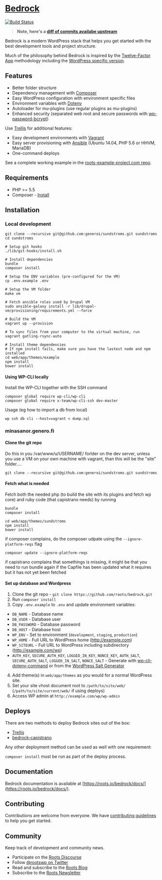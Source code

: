 # [Bedrock](https://roots.io/bedrock/)
[![Build Status](https://travis-ci.org/roots/bedrock.svg)](https://travis-ci.org/roots/bedrock)

> **Note, here's a [diff of commits availabe upstream](https://github.com/generoi/bedrock/compare/genero...roots:master)**

Bedrock is a modern WordPress stack that helps you get started with the best development tools and project structure.

Much of the philosophy behind Bedrock is inspired by the [Twelve-Factor App](http://12factor.net/) methodology including the [WordPress specific version](https://roots.io/twelve-factor-wordpress/).

## Features

* Better folder structure
* Dependency management with [Composer](http://getcomposer.org)
* Easy WordPress configuration with environment specific files
* Environment variables with [Dotenv](https://github.com/vlucas/phpdotenv)
* Autoloader for mu-plugins (use regular plugins as mu-plugins)
* Enhanced security (separated web root and secure passwords with [wp-password-bcrypt](https://github.com/roots/wp-password-bcrypt))

Use [Trellis](https://github.com/roots/trellis) for additional features:

* Easy development environments with [Vagrant](http://www.vagrantup.com/)
* Easy server provisioning with [Ansible](http://www.ansible.com/) (Ubuntu 14.04, PHP 5.6 or HHVM, MariaDB)
* One-command deploys

See a complete working example in the [roots-example-project.com repo](https://github.com/roots/roots-example-project.com).

## Requirements

* PHP >= 5.5
* Composer - [Install](https://getcomposer.org/doc/00-intro.md#installation-linux-unix-osx)

## Installation

### Local development

    git clone --recursive git@github.com:generoi/sundstroms.git sundstroms
    cd sundstroms

    # Setup git hooks
    ./lib/git-hooks/install.sh

    # Install dependencies
    bundle
    composer install

    # Setup the ENV variables (pre-configured for the VM)
    cp .env.example .env

    # Setup the VM folder
    make vm

    # Fetch ansible roles used by Drupal VM
    sudo ansible-galaxy install -r lib/drupal-vm/provisioning/requirements.yml --force

    # Build the VM
    vagrant up --provision

    # To sync files from your computer to the virtual machine, run
    vagrant gatling-rsync-auto

    # Install theme dependencies
    # If npm install fails, make sure you have the lastest node and npm installed
    cd web/app/themes/example
    npm install
    bower install

#### Using WP-CLI locally

Install the WP-CLI together with the SSH command

    composer global require wp-cli/wp-cli
    composer global require x-team/wp-cli-ssh dev-master

Usage (eg how to import a db from local)

    wp ssh db cli --host=vagrant < dump.sql

### minasanor.genero.fi

#### Clone the git repo

Do this in you /var/www/u/USERNAME/ forlder on the dev server, unless you use
a VM on your own machine with vagrant, than this will be the "site" folder....

    git clone --recursive git@github.com:generoi/sundstroms.git sundstroms

#### Fetch what is needed

Fetch both the needed php (to build the site with its plugins and fetch wp
core) and ruby code (that capistrano needs) by running

    bundle
    composer install

    cd web/app/themes/sundstroms
    npm install
    bower install

if composer complains, do the composer udpate using the `--ignore-platform-reqs` flag

    composer update --ignore-platform-reqs

if capistrano complains that somethings is missing, it might be that you need
to run bundle again if the Capfile has been updated what it requires but it has
not yet been fetched

#### Set up database and Wordpress

1. Clone the git repo - `git clone https://github.com/roots/bedrock.git`
2. Run `composer install`
3. Copy `.env.example` to `.env` and update environment variables:
  * `DB_NAME` - Database name
  * `DB_USER` - Database user
  * `DB_PASSWORD` - Database password
  * `DB_HOST` - Database host
  * `WP_ENV` - Set to environment (`development`, `staging`, `production`)
  * `WP_HOME` - Full URL to WordPress home (http://example.com)
  * `WP_SITEURL` - Full URL to WordPress including subdirectory (http://example.com/wp)
  * `AUTH_KEY`, `SECURE_AUTH_KEY`, `LOGGED_IN_KEY`, `NONCE_KEY`, `AUTH_SALT`, `SECURE_AUTH_SALT`, `LOGGED_IN_SALT`, `NONCE_SALT` - Generate with [wp-cli-dotenv-command](https://github.com/aaemnnosttv/wp-cli-dotenv-command) or from the [WordPress Salt Generator](https://api.wordpress.org/secret-key/1.1/salt/)
4. Add theme(s) in `web/app/themes` as you would for a normal WordPress site.
5. Set your site vhost document root to `/path/to/site/web/` (`/path/to/site/current/web/` if using deploys)
6. Access WP admin at `http://example.com/wp/wp-admin`

## Deploys

There are two methods to deploy Bedrock sites out of the box:

* [Trellis](https://github.com/roots/trellis)
* [bedrock-capistrano](https://github.com/roots/bedrock-capistrano)

Any other deployment method can be used as well with one requirement:

`composer install` must be run as part of the deploy process.

## Documentation

Bedrock documentation is available at [https://roots.io/bedrock/docs/](https://roots.io/bedrock/docs/).

## Contributing

Contributions are welcome from everyone. We have [contributing guidelines](CONTRIBUTING.md) to help you get started.

## Community

Keep track of development and community news.

* Participate on the [Roots Discourse](https://discourse.roots.io/)
* Follow [@rootswp on Twitter](https://twitter.com/rootswp)
* Read and subscribe to the [Roots Blog](https://roots.io/blog/)
* Subscribe to the [Roots Newsletter](https://roots.io/subscribe/)
